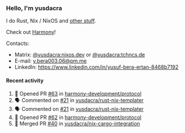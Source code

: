 ### Hello, I'm yusdacra

I do Rust, Nix / NixOS and [other stuff](https://yusdacra.gitlab.io/about).

Check out [Harmony](https://github.com/harmony-development)!

Contacts:
- Matrix: [@yusdacra:nixos.dev](https://matrix.to/#/@yusdacra:nixos.dev) or [@yusdacra:tchncs.de](https://matrix.to/#/@yusdacra:tchncs.de)
- E-mail: y.bera003.06@pm.me
- LinkedIn: https://www.linkedin.com/in/yusuf-bera-ertan-8468b7192

#### Recent activity

<!--START_SECTION:activity-->
1. 💪 Opened PR [#63](https://github.com/harmony-development/protocol/pull/63) in [harmony-development/protocol](https://github.com/harmony-development/protocol)
2. 🗣 Commented on [#21](https://github.com/yusdacra/rust-nix-templater/issues/21) in [yusdacra/rust-nix-templater](https://github.com/yusdacra/rust-nix-templater)
3. 🗣 Commented on [#21](https://github.com/yusdacra/rust-nix-templater/issues/21) in [yusdacra/rust-nix-templater](https://github.com/yusdacra/rust-nix-templater)
4. 💪 Opened PR [#62](https://github.com/harmony-development/protocol/pull/62) in [harmony-development/protocol](https://github.com/harmony-development/protocol)
5. 🎉 Merged PR [#40](https://github.com/yusdacra/nix-cargo-integration/pull/40) in [yusdacra/nix-cargo-integration](https://github.com/yusdacra/nix-cargo-integration)
<!--END_SECTION:activity-->
